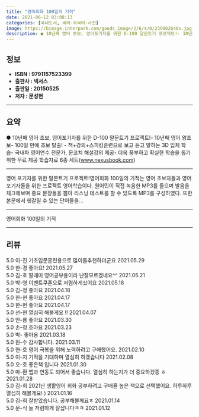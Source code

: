 ```yaml
---
title: "영어회화 100일의 기적"
date: 2021-06-12 03:08:13
categories: [국내도서, 국어-외국어-사전]
image: https://bimage.interpark.com/goods_image/2/6/4/0/239802640s.jpg
description: ● 10년째 영어 초보, 영어포기자를 위한 D-100 말문트기 프로젝트!- 10년째 영어 왕초보- 100일 만에 초보 탈출! - 책+강의+스피킹훈련으로 보고 듣고 말하는 3D 입체 학습- 국내파 영어연수 전문가, 문코치 해설강의 제공- 더욱 풍부하고 확실한 학습을 돕기 위한 무료 제공
---
```


## **정보**

- **ISBN : 9791157523399**
- **출판사 : 넥서스**
- **출판일 : 20150525**
- **저자 : 문성현**

------



## **요약**

●  10년째 영어 초보, 영어포기자를 위한 D-100 말문트기 프로젝트!- 10년째 영어 왕초보- 100일 만에 초보 탈출! - 책+강의+스피킹훈련으로 보고 듣고 말하는 3D 입체 학습- 국내파 영어연수 전문가, 문코치 해설강의 제공- 더욱 풍부하고 확실한 학습을 돕기 위한 무료 제공 학습자료 6종 세트(www.nexusbook.com)

------

영어 포기자를 위한 말문트기 프로젝트!영어회화 100일의 기적는 영어 초보자들과 영어포기자들을 위한 프로젝트 영어학습이다. 원어민이 직접 녹음한 MP3를 들으며 발음을 체크해보며 중요 문장들을 뽑아 리스닝 테스트를 할 수 있도록 MP3를 구성하였다. 또한 본문에서 헷갈릴 수 있는 단어들을... 

------


영어회화 100일의 기적 

------


## **리뷰** 

5.0 이-진 기초입문훈련용으로 많이들추천하더군요 2021.05.29 <br/>5.0 한-경 좋아요! 2021.05.27 <br/>5.0 김-호 딸래미 영어공부용이라 난잘모르겠네요^^ 2021.05.21 <br/>5.0 박-영 이벤트쿠폰으로 저렴하게싰어요 2021.05.18 <br/>5.0 김-정 좋아요 2021.04.18 <br/>5.0 한-현 좋아요 2021.04.17 <br/>5.0 한-현 좋아요 2021.04.17 <br/>5.0 선-현 열심히 해볼게요 !! 2021.04.07 <br/>5.0 안-룡 좋아요 2021.03.30 <br/>5.0 손-정 조아요 2021.03.23 <br/>5.0 박- 좋아용 2021.03.18 <br/>5.0 원-수 감사합니다. 2021.03.11 <br/>5.0 현-호 영어 극복을 위해 노력하려고 구매했어요. 2021.02.10 <br/>5.0 이-지 기적을 기대하며 열심히 하겠습니다 2021.02.08 <br/>5.0 오-호 좋은책 입니다 2021.01.30 <br/>5.0 마-환 앱과 연동도 되어서 좋습니다. 열심히 하는지가 더 중요하겠죵 ㅎ 2021.01.28 <br/>5.0 김-희 2021년 생활영어 회화 공부하려고 구매율 높은 책으로 선택했어요. 하루하루 열심히 해볼게요! ) 2021.01.16 <br/>5.0 김-희 잘받았습니다. 공부해볼께요ㅎ 2021.01.14 <br/>5.0 문-식 늘 저렴하게 잘삽니다ㅋㅋ 2021.01.12 <br/>